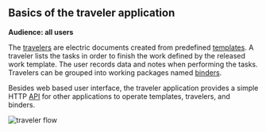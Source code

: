 ## Basics of the traveler application

**Audience: all users**

The [travelers](#traveler) are electric documents created from predefined
[templates](#form). A traveler lists the tasks in order to finish the work
defined by the released work template. The user records data and notes when
performing the tasks. Travelers can be grouped into working packages named
[binders](#binder).


Besides web based user interface, the traveler application provides a simple
HTTP [API](#api) for other applications to operate templates, travelers, and
binders.

<img src="../images/traveler-flow.png" alt="traveler flow">
